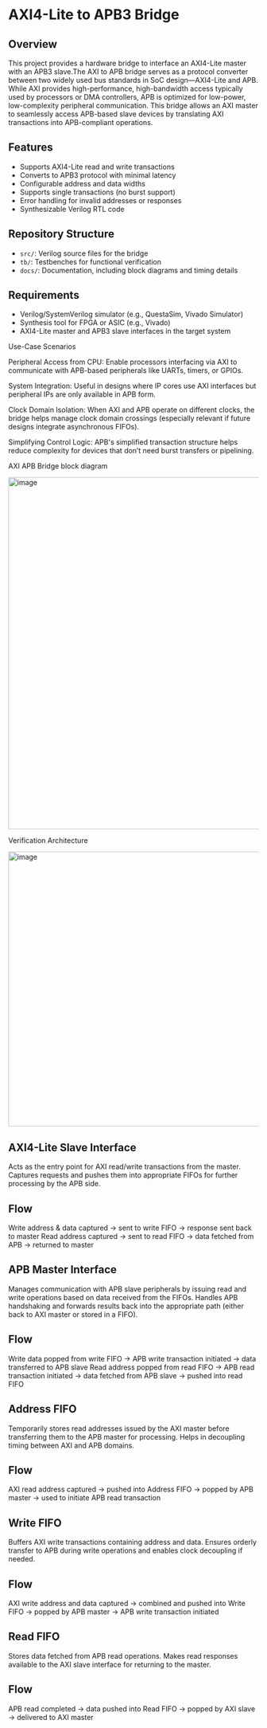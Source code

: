 # AXI4-Lite to APB3 Bridge

## Overview

This project provides a hardware bridge to interface an AXI4-Lite master with an APB3 slave.The AXI to APB bridge serves as a protocol converter between two widely used bus standards in SoC design—AXI4-Lite and APB. 
While AXI provides high-performance, high-bandwidth access typically used by processors or DMA controllers, APB is optimized for low-power, low-complexity peripheral communication. This bridge allows an AXI master to seamlessly access APB-based slave devices by translating AXI transactions into APB-compliant operations.

## Features
- Supports AXI4-Lite read and write transactions
- Converts to APB3 protocol with minimal latency
- Configurable address and data widths
- Supports single transactions (no burst support)
- Error handling for invalid addresses or responses
- Synthesizable Verilog RTL code

## Repository Structure
- `src/`: Verilog source files for the bridge
- `tb/`: Testbenches for functional verification
- `docs/`: Documentation, including block diagrams and timing details


## Requirements
- Verilog/SystemVerilog simulator (e.g., QuestaSim, Vivado Simulator)
- Synthesis tool for FPGA or ASIC (e.g., Vivado)
- AXI4-Lite master and APB3 slave interfaces in the target system


Use-Case Scenarios

Peripheral Access from CPU: 
Enable processors interfacing via AXI to communicate with APB-based peripherals like UARTs, timers, or GPIOs.

System Integration: 
Useful in designs where IP cores use AXI interfaces but peripheral IPs are only available in APB form.

Clock Domain Isolation: 
When AXI and APB operate on different clocks, the bridge helps manage clock domain crossings (especially relevant if future designs integrate asynchronous FIFOs).

Simplifying Control Logic: 
APB's simplified transaction structure helps reduce complexity for devices that don’t need burst transfers or pipelining.


AXI APB Bridge block diagram 

<img width="1016" height="707" alt="image" src="https://github.com/user-attachments/assets/5fc97ad6-0947-4373-901e-8b50229e9322" />


Verification Architecture 

<img width="1158" height="552" alt="image" src="https://github.com/user-attachments/assets/4ec5d5b0-d02b-4680-8340-fecbbab5a571" />




## AXI4-Lite Slave Interface

Acts as the entry point for AXI read/write transactions from the master. Captures requests and pushes them into appropriate FIFOs for further processing by the APB side.


## Flow
Write address & data captured → sent to write FIFO → response sent back to master
Read address captured → sent to read FIFO → data fetched from APB → returned to master

## APB Master Interface
Manages communication with APB slave peripherals by issuing read and write operations based on data received from the FIFOs. Handles APB handshaking and forwards results back into the appropriate path (either back to AXI master or stored in a FIFO).

## Flow
Write data popped from write FIFO → APB write transaction initiated → data transferred to APB slave
Read address popped from read FIFO → APB read transaction initiated → data fetched from APB slave → pushed into read FIFO

## Address FIFO
Temporarily stores read addresses issued by the AXI master before transferring them to the APB master for processing. Helps in decoupling timing between AXI and APB domains.

## Flow
AXI read address captured → pushed into Address FIFO → popped by APB master → used to initiate APB read transaction

## Write FIFO
Buffers AXI write transactions containing address and data. Ensures orderly transfer to APB during write operations and enables clock decoupling if needed.

## Flow
AXI write address and data captured → combined and pushed into Write FIFO → popped by APB master → APB write transaction initiated

## Read FIFO
Stores data fetched from APB read operations. Makes read responses available to the AXI slave interface for returning to the master.

## Flow
APB read completed → data pushed into Read FIFO → popped by AXI slave → delivered to AXI master

